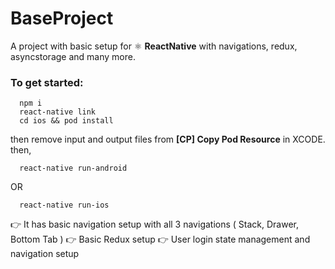 # BaseProject
A project with basic setup for ⚛ **ReactNative** with navigations, redux, asyncstorage and many more.

### To get started:
```
  npm i
  react-native link
  cd ios && pod install
```
then remove input and output files from **[CP] Copy Pod Resource** in XCODE. then,
```
  react-native run-android
```
OR
```
  react-native run-ios
```

👉 It has basic navigation setup with all 3 navigations ( Stack, Drawer, Bottom Tab )
👉 Basic Redux setup
👉 User login state management and navigation setup
